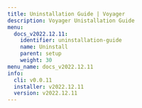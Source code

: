 ```yaml
---
title: Uninstallation Guide | Voyager
description: Voyager Unistallation Guide
menu:
  docs_v2022.12.11:
    identifier: uninstallation-guide
    name: Uninstall
    parent: setup
    weight: 30
menu_name: docs_v2022.12.11
info:
  cli: v0.0.11
  installer: v2022.12.11
  version: v2022.12.11
---
```


